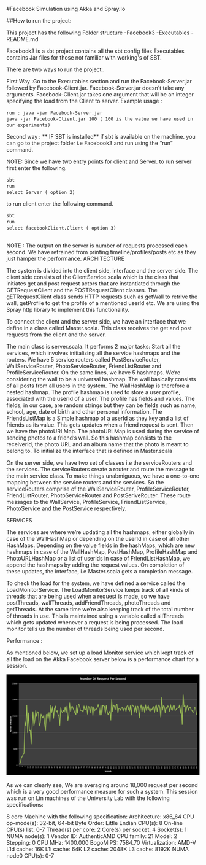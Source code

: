 
#Facebook Simulation using Akka and Spray.Io

##How to run the project:

This project has the following Folder structure 
-Facebook3
-Executables
-README.md


Facebook3 is a sbt project contains all the sbt config files Executables contains Jar files for those not familiar with working's of SBT.


There are two ways to run the project:.

First Way :Go to the Executables section and run the Facebook-Server.jar followed by Facebook-Client.jar.
Facebook-Server.jar doesn't take any arguments.
Facebook-Client.jar takes  one argument that will be an integer specifying the load  from the Client to server.
Example usage :
```
run : java -jar Facebook-Server.jar 
java -jar Facebook-Client.jar 100 ( 100 is the value we have used in our experiments)
```

Second way : ** IF SBT is installed**
 if sbt is available on the machine. you can go to the project folder i.e Facebook3 and run using the “run” command.

NOTE: Since we have two entry points for client and Server.
to run server first enter the following.
```
sbt 
run 
select Server ( option 2)
```

to run client enter the following command.

```
sbt 
run 
select facebookClient.Client ( option 3)
 
```

NOTE : The output on the server is number of requests processed each second. 
We have refrained from printing timeline/profiles/posts etc as they just hamper the performance.
ARCHITECTURE

The system is divided into the client side, interface and the server side. The client side consists of the ClientService.scala which is the class that initiates get and post request actors that are instantiated through the GETRequestClient and the POSTRequestClient classes. The gETRequestClient class sends HTTP requests such as getWall to retrive the wall, getProfile to get the profile of a mentioned userId etc. We are using the Spray http library to implement this functionality. 

To connect the client and the server side, we have an interface that we define in a class called Master.scala. This class receives the get and post requests from the client and the server. 

The main class is server.scala. It performs 2 major tasks:
Start all the services, which involves initializing all the service hashmaps and the routers. We have 5 service routers called PostServiceRouter, WallServiceRouter, PhotoServiceRouter, FriendListRouter and ProfileServiceRouter. On the same lines, we have 5 hashmaps. 
We’re considering the wall to be a universal hashmap. The wall basically consists of all posts from all users in the system. The WallHashMap is therefore a nested hashmap. 
The profile hashmap is used to store a user profile, associated with the userId of a user. The profile has fields and values. The fields, in our case, are random strings but they can be fields such as name, school, age, date of birth and other personal information.
 The FriendsListMap is a Simple hashmap of a userId as they key and a list of friends as its value. This gets updates when a friend request is sent. 
Then we have the photoURLMap. The photoURLMap is used during the service of sending photos to a friend’s wall. So this hashmap consists to the receiverId, the photo URL and an album name that the photo is meant to belong to.
To initialize the interface that is defined in Master.scala

On the server side, we have two set of classes i.e the serviceRouters and the services. The serviceRouters create a router and route the message to the main service class. To make things unabmiguous, we have a one-to-one mapping between the service routers and the services. So the serviceRouters comprise of the WallServiceRouter, ProfileServiceRouter, FriendListRouter, PhotoServiceRouter and PostSeriveRouter. These route messages to the WallService, ProfileService, FriendListService, PhotoService and the PostService respectively. 


SERVICES

The services are where we’re updating all the hashmaps, either globally in case of the WallHashMap or depending on the userId in case of all other HashMaps. Depending on the value fields in the hashMaps, which are new hashmaps in case of the WallHashMap, PostHashMap, ProfileHashMap and PhotoURLHashMap or a list of userIds in case of FriendListHashMap, we append the hashmaps by adding the request values. On completion of these updates, the interface, i.e Master.scala gets a completion message. 

To check the load for the system, we have defined a service called the LoadMonitorService. The LoadMonitorService keeps track of all kinds of threads that are being used when a request is made, so we have postThreads, wallThreads, addFriendThreads, photoThreads and getThreads. At the same time we’re also keeping track of the total number of threads in use. This is maintained using a variable called allThreads which gets updated whenever a request is being processed. The load monitor tells us the number of threads being used per second. 


Performance :

As mentioned below, we set up a load Monitor service which kept track of all the load on the Akka Facebook server  below is a performance chart for  a session. 

![Request Rate](resources/Untitled.png?raw=true "Title")

As we can clearly see, We are averaging around 18,000 request per second which is a very good performance measure for such a system. This session was run on Lin machines of the University Lab with the following specifications:

8 core Machine with the following specification:
Architecture:          x86_64
CPU op-mode(s):        32-bit, 64-bit
Byte Order:            Little Endian
CPU(s):                8
On-line CPU(s) list:   0-7
Thread(s) per core:    2
Core(s) per socket:    4
Socket(s):             1
NUMA node(s):          1
Vendor ID:             AuthenticAMD
CPU family:            21
Model:                 2
Stepping:              0
CPU MHz:               1400.000
BogoMIPS:              7584.70
Virtualization:        AMD-V
L1d cache:             16K
L1i cache:             64K
L2 cache:              2048K
L3 cache:              8192K
NUMA node0 CPU(s):     0-7
